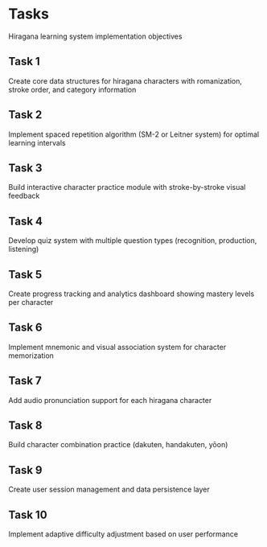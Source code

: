 # Tasks
Hiragana learning system implementation objectives

## Task 1
Create core data structures for hiragana characters with romanization, stroke order, and category information

## Task 2
Implement spaced repetition algorithm (SM-2 or Leitner system) for optimal learning intervals

## Task 3
Build interactive character practice module with stroke-by-stroke visual feedback

## Task 4
Develop quiz system with multiple question types (recognition, production, listening)

## Task 5
Create progress tracking and analytics dashboard showing mastery levels per character

## Task 6
Implement mnemonic and visual association system for character memorization

## Task 7
Add audio pronunciation support for each hiragana character

## Task 8
Build character combination practice (dakuten, handakuten, yōon)

## Task 9
Create user session management and data persistence layer

## Task 10
Implement adaptive difficulty adjustment based on user performance
